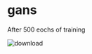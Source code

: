 # gans

After 500 eochs of training


![download](https://user-images.githubusercontent.com/57321948/178838978-133e629c-d6a7-49d3-ab84-c63c3a1b1377.png)
